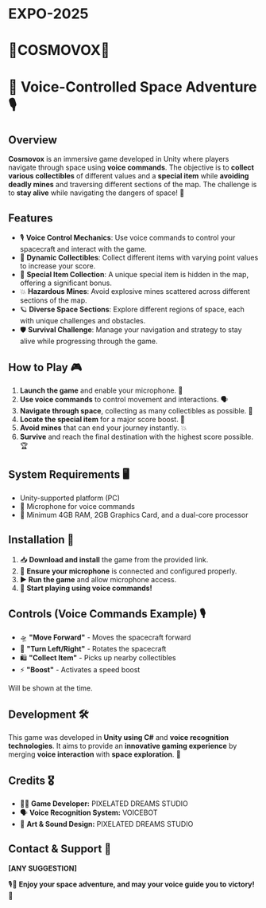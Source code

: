 # EXPO-2025
# 🚀COSMOVOX🚀
# 🚀 Voice-Controlled Space Adventure 🎙️

## Overview

**Cosmovox** is an immersive game developed in Unity where players navigate through space using **voice commands**. The objective is to **collect various collectibles** of different values and a **special item** while **avoiding deadly mines** and traversing different sections of the map. The challenge is to **stay alive** while navigating the dangers of space! 🌌

## Features

- 🎙️ **Voice Control Mechanics**: Use voice commands to control your spacecraft and interact with the game.
- 💎 **Dynamic Collectibles**: Collect different items with varying point values to increase your score.
- 🌟 **Special Item Collection**: A unique special item is hidden in the map, offering a significant bonus.
- 💥 **Hazardous Mines**: Avoid explosive mines scattered across different sections of the map.
- 🪐 **Diverse Space Sections**: Explore different regions of space, each with unique challenges and obstacles.
- 🛡️ **Survival Challenge**: Manage your navigation and strategy to stay alive while progressing through the game.

## How to Play 🎮

1. **Launch the game** and enable your microphone. 🎤
2. **Use voice commands** to control movement and interactions. 🗣️
3. **Navigate through space**, collecting as many collectibles as possible. 🚀
4. **Locate the special item** for a major score boost. 🌟
5. **Avoid mines** that can end your journey instantly. 💥
6. **Survive** and reach the final destination with the highest score possible. 🏆

## System Requirements 🖥️

- Unity-supported platform (PC)
- 🎤 Microphone for voice commands
- 💾 Minimum 4GB RAM, 2GB Graphics Card, and a dual-core processor

## Installation 🔧

1. 📥 **Download and install** the game from the provided link.
2. 🎤 **Ensure your microphone** is connected and configured properly.
3. ▶️ **Run the game** and allow microphone access.
4. 🚀 **Start playing using voice commands!**

## Controls (Voice Commands Example) 🎙️

- 🛸 **"Move Forward"** - Moves the spacecraft forward
- 🔄 **"Turn Left/Right"** - Rotates the spacecraft
- 🛍️ **"Collect Item"** - Picks up nearby collectibles
- ⚡ **"Boost"** - Activates a speed boost

Will be shown at the time.

## Development 🛠️

This game was developed in **Unity using C#** and **voice recognition technologies**. It aims to provide an **innovative gaming experience** by merging **voice interaction** with **space exploration**. 🌌

## Credits 🎖️

- 👨‍💻 **Game Developer:** PIXELATED DREAMS STUDIO
- 🗣️ **Voice Recognition System:** VOICEBOT
- 🎨 **Art & Sound Design:** PIXELATED DREAMS STUDIO 

## Contact & Support 📩

**[ANY SUGGESTION]**

🎙️🚀 **Enjoy your space adventure, and may your voice guide you to victory!** 🌟

